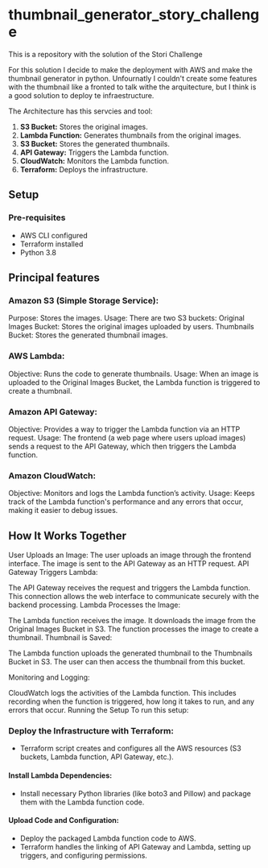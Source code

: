 # thumbnail_generator_story_challenge
This is a repository with the solution of the Stori Challenge

For this solution I decide to make the deployment with AWS and make the thumbnail generator in python. Unfournatly I couldn't create some features with the thumbnail like a fronted to talk withe the arquitecture, but I think is a good solution to deploy te infraestructure.

The Architecture has this servcies and tool:
1. **S3 Bucket:** Stores the original images.
2. **Lambda Function:** Generates thumbnails from the original images.
3. **S3 Bucket:** Stores the generated thumbnails.
4. **API Gateway:** Triggers the Lambda function.
5. **CloudWatch:** Monitors the Lambda function.
6. **Terraform:** Deploys the infrastructure.

## Setup

### Pre-requisites

- AWS CLI configured
- Terraform installed
- Python 3.8

## Principal features

### Amazon S3 (Simple Storage Service):

Purpose: Stores the images.
Usage: There are two S3 buckets:
Original Images Bucket: Stores the original images uploaded by users.
Thumbnails Bucket: Stores the generated thumbnail images.

### AWS Lambda:

Objective: Runs the code to generate thumbnails.
Usage: When an image is uploaded to the Original Images Bucket, the Lambda function is triggered to create a thumbnail.

### Amazon API Gateway:

Objective: Provides a way to trigger the Lambda function via an HTTP request.
Usage: The frontend (a web page where users upload images) sends a request to the API Gateway, which then triggers the Lambda function.

### Amazon CloudWatch:

Objective: Monitors and logs the Lambda function’s activity.
Usage: Keeps track of the Lambda function's performance and any errors that occur, making it easier to debug issues.


## How It Works Together

User Uploads an Image:
The user uploads an image through the frontend interface.
The image is sent to the API Gateway as an HTTP request.
API Gateway Triggers Lambda:

The API Gateway receives the request and triggers the Lambda function.
This connection allows the web interface to communicate securely with the backend processing.
Lambda Processes the Image:

The Lambda function receives the image.
It downloads the image from the Original Images Bucket in S3.
The function processes the image to create a thumbnail.
Thumbnail is Saved:

The Lambda function uploads the generated thumbnail to the Thumbnails Bucket in S3.
The user can then access the thumbnail from this bucket.

Monitoring and Logging:

CloudWatch logs the activities of the Lambda function. This includes recording when the function is triggered, how long it takes to run, and any errors that occur.
Running the Setup
To run this setup:

### Deploy the Infrastructure with Terraform:

- Terraform script creates and configures all the AWS resources (S3 buckets, Lambda function, API Gateway, etc.).

#### Install Lambda Dependencies:

- Install necessary Python libraries (like boto3 and Pillow) and package them with the Lambda function code.
  
#### Upload Code and Configuration:

- Deploy the packaged Lambda function code to AWS.
- Terraform handles the linking of API Gateway and Lambda, setting up triggers, and configuring permissions.
